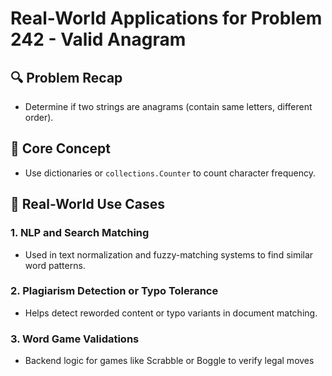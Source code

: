 # Real-World Applications for Problem 242 - Valid Anagram

## 🔍 Problem Recap
- Determine if two strings are anagrams (contain same letters, different order).

## 🧠 Core Concept
- Use dictionaries or `collections.Counter` to count character frequency.

## 🏢 Real-World Use Cases

### 1. **NLP and Search Matching**
- Used in text normalization and fuzzy-matching systems to find similar word patterns.

### 2. **Plagiarism Detection or Typo Tolerance**
- Helps detect reworded content or typo variants in document matching.

### 3. **Word Game Validations**
- Backend logic for games like Scrabble or Boggle to verify legal moves

